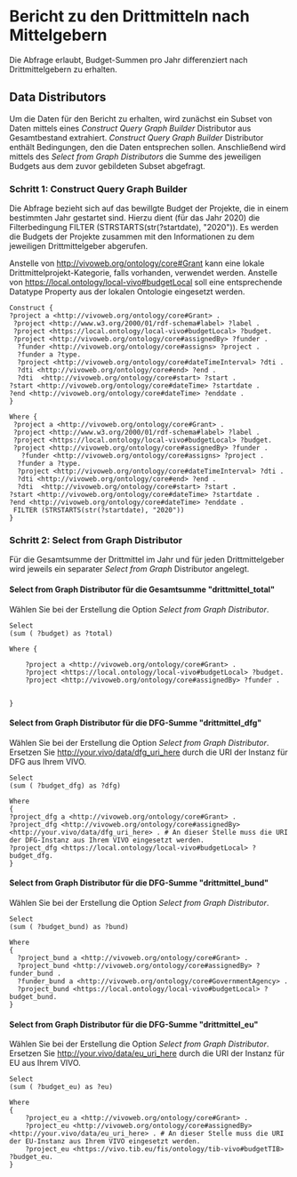 # Bericht zu den Drittmitteln nach Mittelgebern
Die Abfrage erlaubt, Budget-Summen pro Jahr differenziert nach Drittmittelgebern zu erhalten.
## Data Distributors 
Um die Daten für den Bericht zu erhalten, wird zunächst ein Subset von Daten mittels eines *Construct Query Graph Builder* Distributor aus Gesamtbestand extrahiert. *Construct Query Graph Builder* Distributor enthält Bedingungen, den die Daten entsprechen sollen. Anschließend wird mittels des *Select from Graph Distributors* die Summe des jeweiligen Budgets aus dem zuvor gebildeten Subset abgefragt.
### Schritt 1: Construct Query Graph Builder
Die Abfrage bezieht sich auf das bewillgte Budget der Projekte, die in einem bestimmten Jahr gestartet sind. Hierzu dient (für das Jahr 2020) die Filterbedingung FILTER (STRSTARTS(str(?startdate), "2020")). Es werden die Budgets der Projekte zusammen mit den Informationen zu dem jeweiligen Drittmittelgeber abgerufen.

Anstelle von <http://vivoweb.org/ontology/core#Grant> kann eine lokale Drittmittelprojekt-Kategorie, falls vorhanden, verwendet werden. Anstelle von <https://local.ontology/local-vivo#budgetLocal> soll eine entsprechende Datatype Property aus der lokalen Ontologie eingesetzt werden.
```
Construct { 
?project a <http://vivoweb.org/ontology/core#Grant> .
 ?project <http://www.w3.org/2000/01/rdf-schema#label> ?label .
 ?project <https://local.ontology/local-vivo#budgetLocal> ?budget.
 ?project <http://vivoweb.org/ontology/core#assignedBy> ?funder .
  ?funder <http://vivoweb.org/ontology/core#assigns> ?project .
  ?funder a ?type.
  ?project <http://vivoweb.org/ontology/core#dateTimeInterval> ?dti .
  ?dti <http://vivoweb.org/ontology/core#end> ?end .
  ?dti  <http://vivoweb.org/ontology/core#start> ?start .
?start <http://vivoweb.org/ontology/core#dateTime> ?startdate .
?end <http://vivoweb.org/ontology/core#dateTime> ?enddate .
}

Where {
 ?project a <http://vivoweb.org/ontology/core#Grant> .
 ?project <http://www.w3.org/2000/01/rdf-schema#label> ?label .
 ?project <https://local.ontology/local-vivo#budgetLocal> ?budget.
 ?project <http://vivoweb.org/ontology/core#assignedBy> ?funder .
   ?funder <http://vivoweb.org/ontology/core#assigns> ?project .
  ?funder a ?type.
  ?project <http://vivoweb.org/ontology/core#dateTimeInterval> ?dti .
  ?dti <http://vivoweb.org/ontology/core#end> ?end .
  ?dti  <http://vivoweb.org/ontology/core#start> ?start .
?start <http://vivoweb.org/ontology/core#dateTime> ?startdate .
?end <http://vivoweb.org/ontology/core#dateTime> ?enddate .
 FILTER (STRSTARTS(str(?startdate), "2020"))
}
```
### Schritt 2: Select from Graph Distributor 
Für die Gesamtsumme der Drittmittel im Jahr und für jeden Drittmittelgeber wird jeweils ein separater *Select from Graph* Distributor angelegt.

#### Select from Graph Distributor für die Gesamtsumme "drittmittel_total"
Wählen Sie bei der Erstellung die Option *Select from Graph Distributor*.
```
Select 
(sum ( ?budget) as ?total)

Where {
  	
    ?project a <http://vivoweb.org/ontology/core#Grant> .
    ?project <https://local.ontology/local-vivo#budgetLocal> ?budget.
 	?project <http://vivoweb.org/ontology/core#assignedBy> ?funder .
 	 
 	
}
```
#### Select from Graph Distributor für die DFG-Summe "drittmittel_dfg"
Wählen Sie bei der Erstellung die Option *Select from Graph Distributor*. Ersetzen Sie <http://your.vivo/data/dfg_uri_here> durch die URI der Instanz für DFG aus Ihrem VIVO.

```
Select
(sum ( ?budget_dfg) as ?dfg)

Where 
{
?project_dfg a <http://vivoweb.org/ontology/core#Grant> .
?project_dfg <http://vivoweb.org/ontology/core#assignedBy> <http://your.vivo/data/dfg_uri_here> . # An dieser Stelle muss die URI der DFG-Instanz aus Ihrem VIVO eingesetzt werden.
?project_dfg <https://local.ontology/local-vivo#budgetLocal> ?budget_dfg.
}

```
#### Select from Graph Distributor für die DFG-Summe "drittmittel_bund"
Wählen Sie bei der Erstellung die Option *Select from Graph Distributor*.
```
Select 
(sum ( ?budget_bund) as ?bund)

Where 
{
  ?project_bund a <http://vivoweb.org/ontology/core#Grant> .
  ?project_bund <http://vivoweb.org/ontology/core#assignedBy> ?funder_bund . 
  ?funder_bund a <http://vivoweb.org/ontology/core#GovernmentAgency> .
  ?project_bund <https://local.ontology/local-vivo#budgetLocal> ?budget_bund.
}
```
#### Select from Graph Distributor für die DFG-Summe "drittmittel_eu"
Wählen Sie bei der Erstellung die Option *Select from Graph Distributor*. Ersetzen Sie <http://your.vivo/data/eu_uri_here> durch die URI der Instanz für EU aus Ihrem VIVO.

```
Select
(sum ( ?budget_eu) as ?eu)

Where 
{
	?project_eu a <http://vivoweb.org/ontology/core#Grant> .
 	?project_eu <http://vivoweb.org/ontology/core#assignedBy> <http://your.vivo/data/eu_uri_here> . # An dieser Stelle muss die URI der EU-Instanz aus Ihrem VIVO eingesetzt werden.
  	?project_eu <https://vivo.tib.eu/fis/ontology/tib-vivo#budgetTIB> ?budget_eu.
}
```